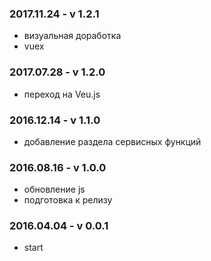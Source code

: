 ### 2017.11.24 - v 1.2.1

- визуальная доработка
- vuex


### 2017.07.28 - v 1.2.0

- переход на Veu.js


### 2016.12.14 - v 1.1.0

- добавление раздела сервисных функций


### 2016.08.16 - v 1.0.0

- обновление js
- подготовка к релизу


### 2016.04.04 - v 0.0.1

- start